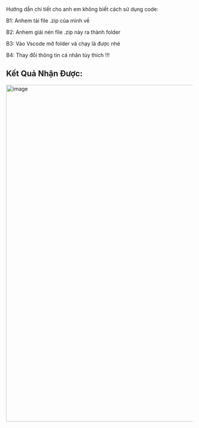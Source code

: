 Hướng dẫn chi tiết cho anh em không biết cách sử dụng code: 

B1: Anhem tải file .zip của mình về

B2: Anhem giải nén file .zip này ra thành folder

B3: Vào Vscode mở folder và chạy là được nhé

B4: Thay đổi thông tin cá nhân tùy thích !!!



Kết Quả Nhận Được:
-------------
<img width="1910" height="909" alt="image" src="https://github.com/user-attachments/assets/0e383140-2810-43d4-bc04-dbf3f3416cf6" />

